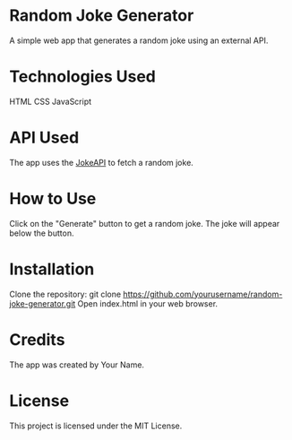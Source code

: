 # Random Joke Generator
A simple web app that generates a random joke using an external API.

# Technologies Used
HTML
CSS
JavaScript

# API Used
The app uses the [JokeAPI](https://v2.jokeapi.dev/joke/Any?type=single&amount=1) to fetch a random joke.

# How to Use
Click on the "Generate" button to get a random joke.
The joke will appear below the button.


# Installation
Clone the repository: git clone https://github.com/yourusername/random-joke-generator.git
Open index.html in your web browser.

# Credits
The app was created by Your Name.

# License
This project is licensed under the MIT License.




